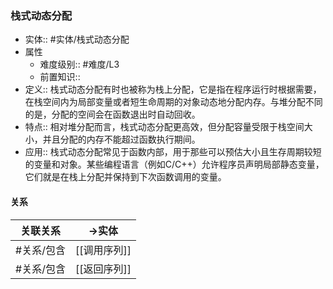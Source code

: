 ###  栈式动态分配 
- 实体:: #实体/栈式动态分配 
- 属性
	- 难度级别:: #难度/L3 
	- 前置知识::
- 定义::  栈式动态分配有时也被称为栈上分配，它是指在程序运行时根据需要，在栈空间内为局部变量或者短生命周期的对象动态地分配内存。与堆分配不同的是，分配的空间会在函数退出时自动回收。
- 特点:: 相对堆分配而言，栈式动态分配更高效，但分配容量受限于栈空间大小，并且分配的内存不能超过函数执行期间。
- 应用:: 栈式动态分配常见于函数内部，用于那些可以预估大小且生存周期较短的变量和对象。某些编程语言（例如C/C++）允许程序员声明局部静态变量，它们就是在栈上分配并保持到下次函数调用的变量。
#### 关系
| 关联关系 | ->实体 |
| ---- | ---- |
| #关系/包含 | [[调用序列]] |
| #关系/包含 | [[返回序列]] |